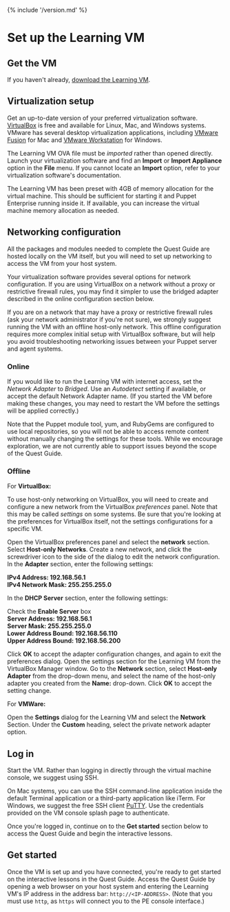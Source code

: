 {% include '/version.md' %}

# Set up the Learning VM

## Get the VM

If you haven't already, [download the Learning VM](https://puppet.com/download-learning-vm).

## Virtualization setup

Get an up-to-date version of your preferred virtualization software.
[VirtualBox](https://www.virtualbox.org/wiki/Downloads) is free and available
for Linux, Mac, and Windows systems. VMware has several desktop virtualization
applications, including [VMware
Fusion](https://www.vmware.com/products/fusion/) for Mac and [VMware
Workstation](https://www.vmware.com/products/workstation/) for Windows.

The Learning VM OVA file must be *imported* rather than opened directly.
Launch your virtualization software and find an **Import** or **Import
Appliance** option in the **File** menu. If you cannot locate an **Import**
option, refer to your virtualization software's documentation.

The Learning VM has been preset with 4GB of memory allocation for the virtual
machine. This should be sufficient for starting it and Puppet Enterprise
running inside it. If available, you can increase the virtual machine memory
allocation as needed.

## Networking configuration

All the packages and modules needed to complete the Quest Guide are hosted
locally on the VM itself, but you will need to set up networking to access the
VM from your host system.

Your virtualization software provides several options for network configuration.
If you are using VirtualBox on a network without a proxy or restrictive
firewall rules, you may find it simpler to use the bridged adapter described
in the online configuration section below.

If you are on a network that may have a proxy or restrictive
firewall rules (ask your network administrator if you're not sure), we strongly
suggest running the VM with an offline host-only network. This offline
configuration requires more complex initial setup with VirtualBox software, but
will help you avoid troubleshooting networking issues between your Puppet
server and agent systems.

### Online

If you would like to run the Learning VM with internet access, set the
*Network Adapter* to *Bridged*. Use an *Autodetect* setting if available, or
accept the default Network Adapter name. (If you started the VM before making
these changes, you may need to restart the VM before the settings will be
applied correctly.)

Note that the Puppet module tool, yum, and RubyGems are configured to use local
repositories, so you will not be able to access remote content without manually
changing the settings for these tools. While we encourage exploration, we are
not currently able to support issues beyond the scope of the Quest Guide.

### Offline

For **VirtualBox:**

To use host-only networking on VirtualBox, you will need to create and
configure a new network from the VirtualBox *preferences* panel. Note that this
may be called *settings* on some systems. Be sure that you're looking at the
preferences for VirtualBox itself, not the settings configurations for a
specific VM.

Open the VirtualBox preferences panel and select the **network** section.
Select **Host-only Networks**. Create a new network, and click the screwdriver
icon to the side of the dialog to edit the network configuration. In the
**Adapter** section, enter the following settings:  

**IPv4 Address: 192.168.56.1**  
**IPv4 Network Mask: 255.255.255.0**  

In the **DHCP Server** section, enter the following settings:

Check the **Enable Server** box  
**Server Address: 192.168.56.1**  
**Server Mask: 255.255.255.0**  
**Lower Address Bound: 192.168.56.110**  
**Upper Address Bound: 192.168.56.200**  

Click **OK** to accept the adapter configuration changes, and again to exit the
preferences dialog. Open the settings section for the Learning VM from the
VirtualBox Manager window. Go to the **Network** section, select **Host-only
Adapter** from the drop-down menu, and select the name of the host-only adapter
you created from the **Name:** drop-down. Click **OK** to accept the setting
change.

For **VMWare:**  

Open the **Settings** dialog for the Learning VM and select the **Network**
Section. Under the **Custom** heading, select the private network adapter
option.

## Log in

Start the VM. Rather than logging in directly through the virtual machine
console, we suggest using SSH.

On Mac systems, you can use the SSH command-line application inside the default
Terminal application or a third-party application like iTerm. For Windows,
we suggest the free SSH client [PuTTY](http://www.putty.org/). Use the
credentials provided on the VM console splash page to authenticate.

Once you're logged in, continue on to the **Get started** section below to
access the Quest Guide and begin the interactive lessons.

## Get started

Once the VM is set up and you have connected, you're ready to get started on
the interactive lessons in the Quest Guide. Access the Quest Guide by opening a
web browser on your host system and entering the Learning VM's IP address in
the address bar: `http://<IP-ADDRESS>`. (Note that you must use `http`, as 
`https` will connect you to the PE console interface.)
